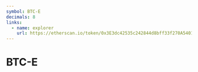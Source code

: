 ```yaml
---
symbol: BTC-E
decimals: 8
links:
  - name: explorer
    url: https://etherscan.io/token/0x3E3dc42535c242844d8bff33f270A540140e4a0d
---
```


# BTC-E
